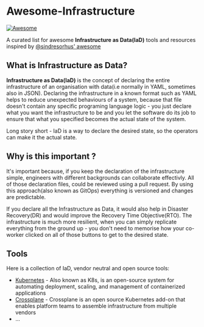 # Awesome-Infrastructure <!-- omit in toc -->

[![Awesome](https://awesome.re/badge.svg)](https://awesome.re)

A curated list for awesome **Infrastructure as Data(IaD)** tools and resources inspired by [@sindresorhus' awesome](https://github.com/sindresorhus/awesome)

## What is Infrastructure as Data? <!-- omit in toc -->

**Infrastructure as Data(IaD)** is the concept of declaring the entire infrastructure of an organisation with data(i.e normally in YAML, sometimes also in JSON).
Declaring the infrastructure in a known format such as YAML helps to reduce unexpected behaviours of a system, because that file doesn't contain any specific programing language logic - you just declare what you want the infrastructure to be and you let the software do its job to ensure that what you specified becomes the actual state of the system.

Long story short - IaD is a way to declare the desired state, so the operators can make it the actual state.

## Why is this important ?

It's important because, if you keep the declaration of the infrastructure simple, engineers with different backgrounds can collaborate effectivly.
All of those declaration files, could be reviewed using a pull request.
By using this approach(also known as GitOps) everything is versioned and changes are predictable.

If you declare all the Infrastructure as Data, it would also help in Disaster Recovery(DR) and would improve the Recovery Time Objective(RTO).
The infrastructure is much more resilient, when you can simply replicate everything from the ground up - you don't need to memorise how your co-worker clicked on all of those buttons to get to the desired state.

## Tools

Here is a collection of IaD, vendor neutral and open source tools:

- [Kubernetes](https://kubernetes.io/) - Also known as K8s, is an open-source system for automating deployment, scaling, and management of containerized applications
- [Crossplane](https://crossplane.io/) - Crossplane is an open source Kubernetes add-on that enables platform teams to assemble infrastructure from multiple vendors
- ...
